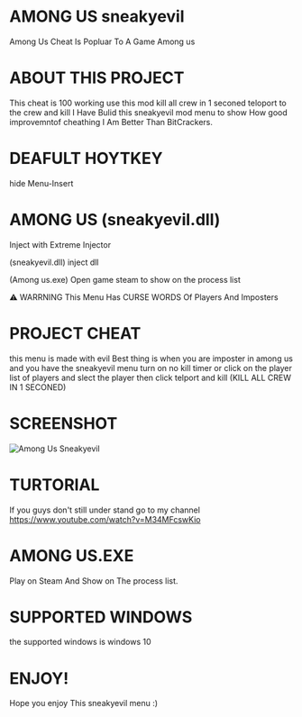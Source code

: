 # AMONG US sneakyevil
Among Us Cheat Is Popluar To A Game Among us

# ABOUT THIS PROJECT
This cheat is 100 working use this mod kill all crew in 1 seconed teloport to the crew and kill I Have Bulid this sneakyevil mod menu to show How good improvemntof cheathing I Am Better Than BitCrackers.

# DEAFULT HOYTKEY 
hide Menu-Insert 

# AMONG US (sneakyevil.dll)
Inject with Extreme Injector

(sneakyevil.dll) inject dll 

(Among us.exe) Open game steam to show on the process list

⚠ WARRNING This Menu Has CURSE WORDS Of Players And Imposters

# PROJECT CHEAT
this menu is made with evil Best thing is when you are imposter in among us and you have the sneakyevil menu turn on no kill timer or click on the player list of players and slect the player then click telport and kill (KILL ALL CREW IN 1 SECONED)

# SCREENSHOT
![Among Us Sneakyevil](https://user-images.githubusercontent.com/87672731/126224942-582af979-54df-404d-8050-d3f77d291fc1.PNG)

# TURTORIAL 
If you guys don't still under stand go to my channel https://www.youtube.com/watch?v=M34MFcswKio

# AMONG US.EXE
Play on Steam And Show on The process list.
# SUPPORTED WINDOWS 
the supported windows is windows 10
# ENJOY!
Hope you enjoy This sneakyevil menu :)
